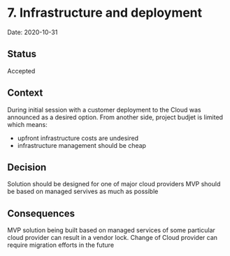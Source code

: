 # 7. Infrastructure and deployment

Date: 2020-10-31

## Status

Accepted

## Context

During initial session with a customer deployment to the Cloud was announced as a desired option.
From another side, project budjet is limited which means:
- upfront infrastructure costs are undesired
- infrastructure management should be cheap

## Decision

Solution should be designed for one of major cloud providers
MVP should be based on managed servives as much as possible

## Consequences

MVP solution being built based on managed services of some particular cloud provider can result in a vendor lock. Change of Cloud provider can require migration efforts in the future